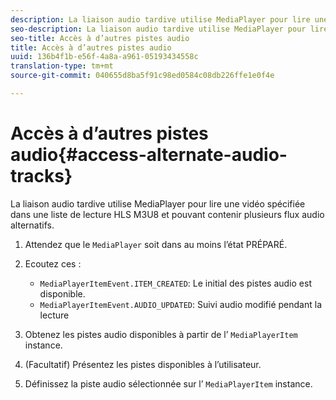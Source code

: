 ```yaml
---
description: La liaison audio tardive utilise MediaPlayer pour lire une vidéo spécifiée dans une liste de lecture HLS M3U8 et pouvant contenir plusieurs flux audio alternatifs.
seo-description: La liaison audio tardive utilise MediaPlayer pour lire une vidéo spécifiée dans une liste de lecture HLS M3U8 et pouvant contenir plusieurs flux audio alternatifs.
seo-title: Accès à d’autres pistes audio
title: Accès à d’autres pistes audio
uuid: 136b4f1b-e56f-4a8a-a961-05193434558c
translation-type: tm+mt
source-git-commit: 040655d8ba5f91c98ed0584c08db226ffe1e0f4e

---
```



# Accès à d’autres pistes audio{#access-alternate-audio-tracks}

La liaison audio tardive utilise MediaPlayer pour lire une vidéo spécifiée dans une liste de lecture HLS M3U8 et pouvant contenir plusieurs flux audio alternatifs.

1. Attendez que le `MediaPlayer` soit dans au moins l’état PRÉPARÉ.
1. Ecoutez ces  :

   * `MediaPlayerItemEvent.ITEM_CREATED`: Le  initial des pistes audio est disponible.
   * `MediaPlayerItemEvent.AUDIO_UPDATED`: Suivi audio modifié pendant la lecture

1. Obtenez les pistes audio disponibles à partir de l’ `MediaPlayerItem` instance.
1. (Facultatif) Présentez les pistes disponibles à l’utilisateur.
1. Définissez la piste audio sélectionnée sur l’ `MediaPlayerItem` instance.
